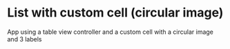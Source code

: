 # List with custom cell (circular image)
App using a table view controller and a custom cell with a circular  image and 3 labels
